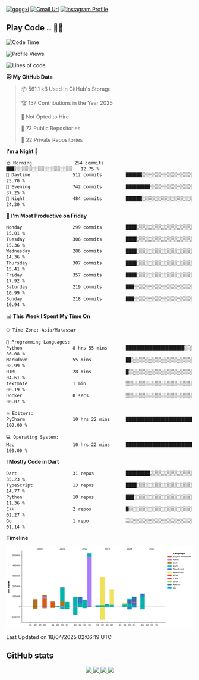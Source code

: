 [![goggxi](https://img.shields.io/badge/Portofolio-Goggxi-orange)](https://goggxi.github.io)
[![Gmail Url](https://img.shields.io/twitter/url?label=Goggxi@gmail.com&logo=gmail&style=social&url=http%3A%2F%2Fmailto%3Acontact.Goggxi@gmail.com)](mailto:Goggxi@gmail.com) [![Instagram Profile](https://img.shields.io/twitter/url?label=moh_rifkan&logo=instagram&style=social&url=https://www.instagram.com/moh_rifkan/)](https://www.instagram.com/moh_rifkan/)

## Play Code .. 💬🚀

<!-- [![Moh Rifkan GitHub stats](https://github-readme-stats.vercel.app/api?username=goggxi&count_private=true&show_icons=true&theme=dracula&custom_title=Goggxi%20Statistic%20🚀)](https://github.com/goggxi/goggxi)

[![Top Langs](https://github-readme-stats.vercel.app/api/top-langs/?username=goggxi&langs_count=8&layout=compact&show_icons=true&theme=dracula)](https://github.com/goggxi/goggxi) -->

<!--START_SECTION:waka-->
![Code Time](http://img.shields.io/badge/Code%20Time-4%2C227%20hrs%2028%20mins-blue)

![Profile Views](http://img.shields.io/badge/Profile%20Views-1-blue)

![Lines of code](https://img.shields.io/badge/From%20Hello%20World%20I%27ve%20Written-2.1%20million%20lines%20of%20code-blue)

**🐱 My GitHub Data** 

> 📦 561.1 kB Used in GitHub's Storage 
 > 
> 🏆 157 Contributions in the Year 2025
 > 
> 🚫 Not Opted to Hire
 > 
> 📜 73 Public Repositories 
 > 
> 🔑 22 Private Repositories 
 > 
**I'm a Night 🦉** 

```text
🌞 Morning                254 commits         ███░░░░░░░░░░░░░░░░░░░░░░   12.75 % 
🌆 Daytime                512 commits         ██████░░░░░░░░░░░░░░░░░░░   25.70 % 
🌃 Evening                742 commits         █████████░░░░░░░░░░░░░░░░   37.25 % 
🌙 Night                  484 commits         ██████░░░░░░░░░░░░░░░░░░░   24.30 % 
```
📅 **I'm Most Productive on Friday** 

```text
Monday                   299 commits         ████░░░░░░░░░░░░░░░░░░░░░   15.01 % 
Tuesday                  306 commits         ████░░░░░░░░░░░░░░░░░░░░░   15.36 % 
Wednesday                286 commits         ████░░░░░░░░░░░░░░░░░░░░░   14.36 % 
Thursday                 307 commits         ████░░░░░░░░░░░░░░░░░░░░░   15.41 % 
Friday                   357 commits         ████░░░░░░░░░░░░░░░░░░░░░   17.92 % 
Saturday                 219 commits         ███░░░░░░░░░░░░░░░░░░░░░░   10.99 % 
Sunday                   218 commits         ███░░░░░░░░░░░░░░░░░░░░░░   10.94 % 
```


📊 **This Week I Spent My Time On** 

```text
🕑︎ Time Zone: Asia/Makassar

💬 Programming Languages: 
Python                   8 hrs 55 mins       ██████████████████████░░░   86.08 % 
Markdown                 55 mins             ██░░░░░░░░░░░░░░░░░░░░░░░   08.99 % 
HTML                     28 mins             █░░░░░░░░░░░░░░░░░░░░░░░░   04.61 % 
textmate                 1 min               ░░░░░░░░░░░░░░░░░░░░░░░░░   00.19 % 
Docker                   0 secs              ░░░░░░░░░░░░░░░░░░░░░░░░░   00.07 % 

🔥 Editors: 
PyCharm                  10 hrs 22 mins      █████████████████████████   100.00 % 

💻 Operating System: 
Mac                      10 hrs 22 mins      █████████████████████████   100.00 % 
```

**I Mostly Code in Dart** 

```text
Dart                     31 repos            █████████░░░░░░░░░░░░░░░░   35.23 % 
TypeScript               13 repos            ████░░░░░░░░░░░░░░░░░░░░░   14.77 % 
Python                   10 repos            ███░░░░░░░░░░░░░░░░░░░░░░   11.36 % 
C++                      2 repos             █░░░░░░░░░░░░░░░░░░░░░░░░   02.27 % 
Go                       1 repo              ░░░░░░░░░░░░░░░░░░░░░░░░░   01.14 % 
```



**Timeline**

![Lines of Code chart](https://raw.githubusercontent.com/Goggxi/Goggxi/main/assets/bar_graph.png)


 Last Updated on 18/04/2025 02:06:19 UTC
<!--END_SECTION:waka-->

## GitHub stats

<p align="center">
  <a href="https://github.com/goggxi">
    <img src="http://github-profile-summary-cards.vercel.app/api/cards/profile-details?username=goggxi&theme=transparent" />
  </a>
  <a href="https://github.com/goggxi">
    <img src="https://github-readme-streak-stats.herokuapp.com/?user=goggxi&hide_border=true&card_width=338&theme=transparent" />
  </a>
  <a href="https://github.com/goggxi">
    <img src="http://github-profile-summary-cards.vercel.app/api/cards/stats?username=goggxi&theme=transparent" />
  </a>
  <a href="https://github.com/goggxi">
    <img src="https://github-readme-stats.vercel.app/api/top-langs/?username=goggxi&langs_count=10&exclude_repo=&hide=c,makefile,html,css,sass,nix,nunjucks,tsql,dockerfile,shell&card_width=699&hide_border=true&theme=transparent" />
  </a>
  <!-- <br/>
  <a href="https://github.com/goggxi">
    <img src="https://komarev.com/ghpvc/?username=goggxi&color=blue&style=flat" />
  </a> -->
</p>
